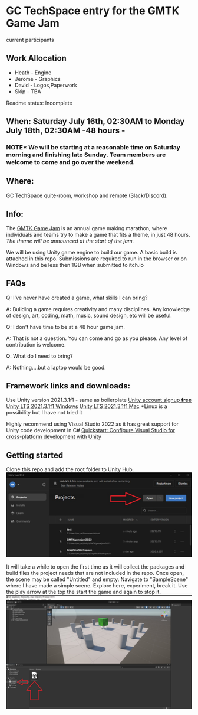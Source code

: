 # GC TechSpace entry for the GMTK Game Jam

current participants


## Work Allocation
* Heath - Engine
* Jerome - Graphics
* David - Logos,Paperwork
* Skip - TBA


Readme status: Incomplete  
## When:  Saturday July 16th, 02:30AM to Monday July 18th, 02:30AM -48 hours -
### NOTE* We will be starting at a reasonable time on Saturday morning and finishing late Sunday.  Team members are welcome to come and go over the weekend.

## Where: 
GC TechSpace quite-room, workshop and remote (Slack/Discord).

## Info:
The [GMTK Game Jam](https://itch.io/jam/gmtk-jam-2022) is an annual game making marathon, where individuals and teams try to make a game that fits a theme, in just 48 hours.
*The theme will be announced at the start of the jam.*

We will be using Unity game engine to build our game. A basic build is attached in this repo.
Submissions are required to run in the browser or on Windows and be less then 1GB when submitted to itch.io

## FAQs

Q: I've never have created a game, what skills I can bring?

A: Building a game requires creativity and many disciplines.  Any knowledge of design, art, coding, math, music, sound design, etc will be useful. 

Q: I don't have time to be at a 48 hour game jam.

A: That is not a question. You can come and go as you please. Any level of contribution is welcome.

Q: What do I need to bring?

A: Nothing....but a laptop would be good. 



## Framework links and downloads: 
Use Unity version 2021.3.1f1 - same as boilerplate
[Unity account signup **free**](https://store.unity.com/front-page?check_logged_in=1#plans-individual)
[Unity LTS 2021.3.1f1 Windows](https://download.unity3d.com/download_unity/3b70a0754835/UnityDownloadAssistant-2021.3.1f1.exe)
[Unity LTS 2021.3.1f1 Mac](https://download.unity3d.com/download_unity/3b70a0754835/UnityDownloadAssistant-2021.3.1f1.dmg)
*Linux is a possibility but I have not tried it 

Highly recommend using Visual Studio 2022 as it has great support for Unity code development in C# [Quickstart: Configure Visual Studio for cross-platform development with Unity](https://docs.microsoft.com/en-us/visualstudio/gamedev/unity/get-started/getting-started-with-visual-studio-tools-for-unity?pivots=windows)

## Getting started

Clone this repo and add the root folder to Unity Hub.
![addtouity](AddToUnityHub.jpg)

It will take a while to open the first time as it will collect the packages and build files the project needs that are not included in the repo.
Once open, the scene may be called "Untitled" and empty. Navigate to "SampleScene" where I have made a simple scene. Explore here, experiment, break it. 
Use the play arrow at the top the start the game and again to stop it. 
![scene](sample.jpg)
